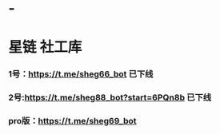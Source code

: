 # -
# 星链 社工库
### 1号：https://t.me/sheg66_bot 已下线

### 2号:https://t.me/sheg88_bot?start=6PQn8b 已下线

### pro版：https://t.me/sheg69_bot
